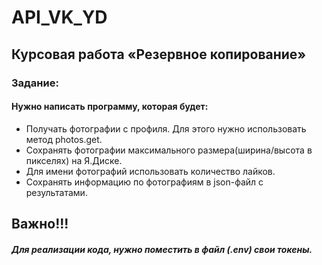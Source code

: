 # API_VK_YD
## Курсовая работа «Резервное копирование»
### Задание:

#### Нужно написать программу, которая будет:

* Получать фотографии с профиля. Для этого нужно использовать метод photos.get.
* Сохранять фотографии максимального размера(ширина/высота в пикселях) на Я.Диске.
* Для имени фотографий использовать количество лайков.
* Сохранять информацию по фотографиям в json-файл с результатами.


## Важно!!!

##### Для реализации кода, нужно поместить в файл (.env) свои токены.
